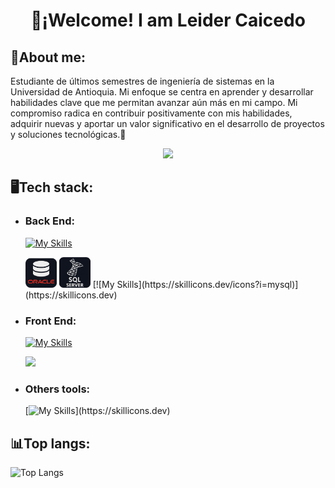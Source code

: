 <div align="center">
  
  # 👋¡Welcome! I am Leider Caicedo
  
</div>

## 🌟About me: 

Estudiante de últimos semestres de ingeniería de sistemas en la Universidad de Antioquia. Mi enfoque se centra en aprender y desarrollar habilidades clave que me permitan avanzar aún más en mi campo. Mi compromiso radica en contribuir positivamente con mis habilidades, adquirir nuevas y aportar un valor significativo en el desarrollo de proyectos y soluciones tecnológicas.👏

  <div align="center">
    <img src="https://github-readme-stats.vercel.app/api?username=Leider-20&show_icons=true&theme=dark" />
  </div>


## 🖥️Tech stack:  

- ### Back End:

  [![My Skills](https://skillicons.dev/icons?i=java,spring,idea,maven)](https://skillicons.dev)
  <div>
    <img src="https://github.com/Leider-20/Leider-20/blob/main/icons/oracle.png?raw=true" width="50" />
    <img src="https://github.com/Leider-20/Leider-20/blob/main/icons/sqlserver.png?raw=true" width="50" />
    [![My Skills](https://skillicons.dev/icons?i=mysql)](https://skillicons.dev)
  </div>

          
- ### Front End:
  
  [![My Skills](https://skillicons.dev/icons?i=js,html,css,vscode)](https://skillicons.dev)
  <div>
    <a href="https://skillicons.dev">
      <img src="https://skillicons.dev/icons?i=angular,bootstrap"/>
    </a>
  </div>
  
- ### Others tools:

  [![My Skills](https://skillicons.dev/icons?i=python,git,github,postman,)](https://skillicons.dev)



## 📊Top langs:  
![Top Langs](https://github-readme-stats.vercel.app/api/top-langs/?username=Leider-20&size_weight=0.5&count_weight=0.5)

  


<!--
**Leider-20/Leider-20** is a ✨ _special_ ✨ repository because its `README.md` (this file) appears on your GitHub profile.

Here are some ideas to get you started:

- 🔭 I’m currently working on ...
- 🌱 I’m currently learning ...
- 👯 I’m looking to collaborate on ...
- 🤔 I’m looking for help with ...
- 💬 Ask me about ...
- 📫 How to reach me: ...
- 😄 Pronouns: ...
- ⚡ Fun fact: ...
-->
